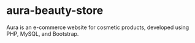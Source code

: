 # aura-beauty-store
Aura is an e-commerce website for cosmetic products, developed using PHP, MySQL, and Bootstrap.
